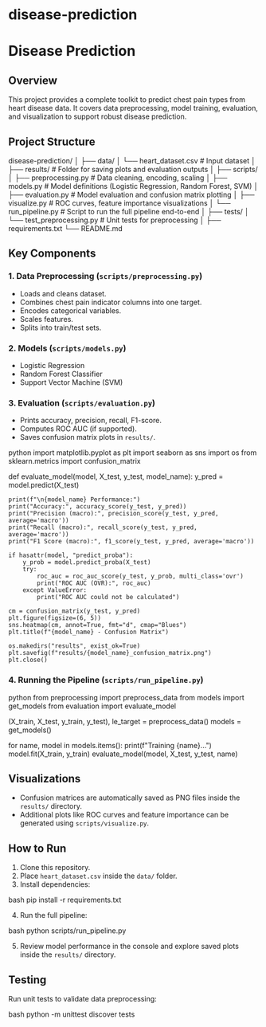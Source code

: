 # disease-prediction

# Disease Prediction 

## Overview

This project provides a complete toolkit to predict chest pain types from heart disease data. It covers data preprocessing, model training, evaluation, and visualization to support robust disease prediction.


## Project Structure

disease-prediction/
│
├── data/
│   └── heart\_dataset.csv            # Input dataset
│
├── results/                        # Folder for saving plots and evaluation outputs
│
├── scripts/
│   ├── preprocessing.py            # Data cleaning, encoding, scaling
│   ├── models.py                   # Model definitions (Logistic Regression, Random Forest, SVM)
│   ├── evaluation.py               # Model evaluation and confusion matrix plotting
│   ├── visualize.py                # ROC curves, feature importance visualizations
│   └── run\_pipeline.py             # Script to run the full pipeline end-to-end
│
├── tests/
│   └── test\_preprocessing.py       # Unit tests for preprocessing
│
├── requirements.txt
└── README.md


## Key Components

### 1. Data Preprocessing (`scripts/preprocessing.py`)

- Loads and cleans dataset.
- Combines chest pain indicator columns into one target.
- Encodes categorical variables.
- Scales features.
- Splits into train/test sets.

### 2. Models (`scripts/models.py`)

- Logistic Regression
- Random Forest Classifier
- Support Vector Machine (SVM)

### 3. Evaluation (`scripts/evaluation.py`)

- Prints accuracy, precision, recall, F1-score.
- Computes ROC AUC (if supported).
- Saves confusion matrix plots in `results/`.

python
import matplotlib.pyplot as plt
import seaborn as sns
import os
from sklearn.metrics import confusion_matrix

def evaluate_model(model, X_test, y_test, model_name):
    y_pred = model.predict(X_test)

    print(f"\n{model_name} Performance:")
    print("Accuracy:", accuracy_score(y_test, y_pred))
    print("Precision (macro):", precision_score(y_test, y_pred, average='macro'))
    print("Recall (macro):", recall_score(y_test, y_pred, average='macro'))
    print("F1 Score (macro):", f1_score(y_test, y_pred, average='macro'))

    if hasattr(model, "predict_proba"):
        y_prob = model.predict_proba(X_test)
        try:
            roc_auc = roc_auc_score(y_test, y_prob, multi_class='ovr')
            print("ROC AUC (OVR):", roc_auc)
        except ValueError:
            print("ROC AUC could not be calculated")

    cm = confusion_matrix(y_test, y_pred)
    plt.figure(figsize=(6, 5))
    sns.heatmap(cm, annot=True, fmt="d", cmap="Blues")
    plt.title(f"{model_name} - Confusion Matrix")

    os.makedirs("results", exist_ok=True)
    plt.savefig(f"results/{model_name}_confusion_matrix.png")
    plt.close()


### 4. Running the Pipeline (`scripts/run_pipeline.py`)

python
from preprocessing import preprocess_data
from models import get_models
from evaluation import evaluate_model

(X_train, X_test, y_train, y_test), le_target = preprocess_data()
models = get_models()

for name, model in models.items():
    print(f"Training {name}...")
    model.fit(X_train, y_train)
    evaluate_model(model, X_test, y_test, name)


## Visualizations

* Confusion matrices are automatically saved as PNG files inside the `results/` directory.
* Additional plots like ROC curves and feature importance can be generated using `scripts/visualize.py`.


## How to Run

1. Clone this repository.
2. Place `heart_dataset.csv` inside the `data/` folder.
3. Install dependencies:

bash
pip install -r requirements.txt

4. Run the full pipeline:

bash
python scripts/run_pipeline.py

5. Review model performance in the console and explore saved plots inside the `results/` directory.

## Testing

Run unit tests to validate data preprocessing:

bash
python -m unittest discover tests
